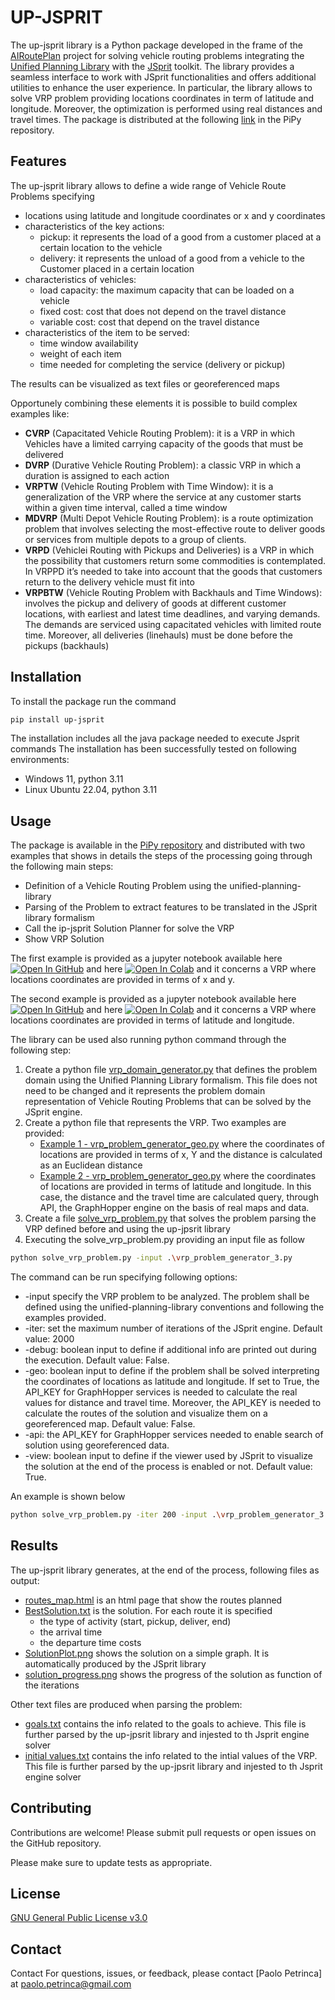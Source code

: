# UP-JSPRIT

The up-jsprit library is a Python package developed in the frame of the [AIRoutePlan](https://www.ai4europe.eu/research/ai-catalog/airouteplan) project for solving vehicle routing problems integrating the [Unified Planning Library](https://github.com/aiplan4eu/unified-planning) with the [JSprit](https://github.com/graphhopper/jsprit) toolkit. The library provides a seamless interface to work with JSprit functionalities and offers additional utilities to enhance the user experience.
In particular, the library allows to solve VRP problem providing locations coordinates in term of latitude and longitude. Moreover, the optimization is performed using real distances and travel times.
The package is distributed at the following [link](https://pypi.org/project/up-jsprit) in the PiPy repository.

## Features

The up-jsprit library allows to define a wide range of Vehicle Route Problems specifying
- locations using latitude and longitude coordinates or x and y coordinates
- characteristics of the key actions:
  - pickup: it represents the load of a good from a customer placed at a certain location to the vehicle
  - delivery: it represents the unload of a good from a vehicle to the Customer placed in a certain location
- characteristics of vehicles:
  - load capacity: the maximum capacity that can be loaded on a vehicle
  - fixed cost: cost that does not depend on the travel distance
  - variable cost: cost that depend on the travel distance
- characteristics of the item to be served:
   - time window availability
   - weight of each item
   - time needed for completing the service (delivery or pickup)

The results can be visualized  as text files or georeferenced maps

Opportunely combining these elements it is possible to build complex examples like: 
- **CVRP** (Capacitated Vehicle Routing Problem): it is a VRP in which Vehicles have a limited carrying capacity of the goods that must be delivered
- **DVRP** (Durative Vehicle Routing Problem): a classic VRP in which a duration is assigned to each action
- **VRPTW** (Vehicle Routing Problem with Time Window): it is a generalization of the VRP where the service at any customer starts within a given time interval, called a time window
- **MDVRP** (Multi Depot Vehicle Routing Problem): is a route optimization problem that involves selecting the most-effective route to deliver goods or services from multiple depots to a group of clients.
- **VRPD** (Vehiclei Routing with Pickups and Deliveries) is a VRP in which the possibility that customers return some commodities is contemplated. In VRPPD it’s needed to take into account that the goods that customers return to the delivery vehicle must fit into
- **VRPBTW** (Vehicle Routing Problem with Backhauls and Time Windows): involves the pickup and delivery of goods at different customer locations, with earliest and latest time deadlines, and varying demands. The demands are serviced using capacitated vehicles with limited route time. Moreover, all deliveries (linehauls) must be done before the pickups (backhauls)

## Installation
To install the package run the command
```bash
pip install up-jsprit
```
The installation includes all the java package needed to execute Jsprit commands
The installation has been successfully tested on following environments:
- Windows 11, python 3.11
- Linux Ubuntu 22.04, python 3.11

## Usage

The package is available in the [PiPy repository](https://pypi.org/project/up-jsprit/) and distributed with two examples that shows in details the steps of the processing going through the following main steps:

- Definition of a Vehicle Routing Problem using the unified-planning-library
- Parsing of the Problem to extract features to be translated in the JSprit library formalism
- Call the ip-jsprit Solution Planner for solve the VRP
- Show VRP Solution

The first example is provided as a jupyter notebook available here [![Open In GitHub](https://img.shields.io/badge/see-Github-579aca?logo=github)](https://github.com/ppablo78/up-jsprit/blob/main/test.script/up-jsprit-xy-example.ipynb) and here [![Open In Colab](https://colab.research.google.com/assets/colab-badge.svg)](https://colab.research.google.com/drive/1F9G96iv9TFssabA17mNlfn-tDPbngTY-?usp=drive_link) and it concerns a VRP where locations coordinates are provided in terms of x and y.

The second example is provided as a jupyter notebook available here [![Open In GitHub](https://img.shields.io/badge/see-Github-579aca?logo=github)](https://github.com/ppablo78/up-jsprit/blob/main/test.script/up-jsprit-geo-example.ipynb) and here [![Open In Colab](https://colab.research.google.com/assets/colab-badge.svg)](https://colab.research.google.com/drive/1sPsYICO3MTLgl_0dCI444e1miBZGhy6H?usp=drive_link) and it concerns a VRP where locations coordinates are provided in terms of latitude and longitude.

The library can be used also running python command through the following step:
1) Create a python file [vrp_domain_generator.py](https://github.com/ppablo78/up-jsprit/blob/main/test.script/vrp_domain_generator.py) that defines the problem domain using the Unified Planning Library formalism. This file does not need to be changed and it represents the problem domain representation of Vehicle Routing Problems that can be solved by the JSprit engine.
2) Create a python file that represents the VRP. Two examples are provided:
   - [Example 1 - vrp_problem_generator_geo.py](https://github.com/ppablo78/up-jsprit/blob/main/test.script/vrp_problem_generator_xy.py) where the coordinates of locations are provided in terms of x, Y and the distance is calculated as an Euclidean distance
   -  [Example 2 - vrp_problem_generator_geo.py](https://github.com/ppablo78/up-jsprit/blob/main/test.script/vrp_problem_generator_geo) where the coordinates of locations are provided in terms of latitude and longitude. In this case, the distance and the travel time are calculated query, through API, the GraphHopper engine on the basis of real maps and data.
4) Create a file [solve_vrp_problem.py](https://github.com/ppablo78/up-jsprit/blob/main/test.script/solve_vrp_problem.py) that solves the problem  parsing the VRP defined before and using the up-jpsrit library
5) Executing the solve_vrp_problem.py providing an input file as follow

```bash
python solve_vrp_problem.py -input .\vrp_problem_generator_3.py
```

The command can be run specifying following options:
- -input specify the VRP problem to be analyzed. The problem shall be defined using the unified-planning-library conventions and following the examples provided.
- -iter: set the maximum number of iterations of the JSprit engine. Default value: 2000
- -debug: boolean input to define if additional info are printed out during the execution. Default value: False.
- -geo: boolean input to define if the problem shall be solved interpreting the coordinates of locations as latitude and longitude. If set to True, the API_KEY for GraphHopper services is needed to calculate the real values for distance and travel time. Moreover, the API_KEY is needed to calculate the routes of the solution and visualize them on a georeferenced map. Default value: False.
-  -api: the API_KEY for GraphHopper services needed to enable search of solution using georeferenced data.
-  -view: boolean input to define if the viewer used by JSprit to visualize the solution at the end of the process is enabled or not. Default value: True.

An example is shown below

```bash
python solve_vrp_problem.py -iter 200 -input .\vrp_problem_generator_3.py --debug False --geo True -api 36d16024-8b24-4091-bb89-7adef7632a20 -view True
```

## Results

The up-jsprit library generates, at the end of the process, following files as output: 
- [routes_map.html](https://github.com/ppablo78/up-jsprit/blob/main/output/routes_map.html) is an html page that show the routes planned
- [BestSolution.txt](https://github.com/ppablo78/up-jsprit/blob/main/output/bestSolution.txt) is the solution. For each route it is specified
  - the type of activity (start, pickup, deliver, end)
  - the arrival time
  - the departure time costs
- [SolutionPlot.png](https://github.com/ppablo78/up-jsprit/blob/main/output/solutionPlot.png) shows the solution on a simple graph. It is automatically produced by the JSprit library
- [solution_progress.png](https://github.com/ppablo78/up-jsprit/blob/main/output/solution_progress.png) shows the progress of the solution as function of the iterations

Other text files are produced when parsing the problem:

- [goals.txt](https://github.com/ppablo78/up-jsprit/blob/main/output/goals.txt) contains the info related to the goals to achieve. This file is further parsed by the up-jpsrit library and injested to th Jsprit engine solver
- [initial values.txt](https://github.com/ppablo78/up-jsprit/blob/main/output/initial_values.txt) contains the info related to the intial values of the VRP. This file is further parsed by the up-jpsrit library and injested to th Jsprit engine solver

## Contributing

Contributions are welcome! Please submit pull requests or open issues on the GitHub repository.

Please make sure to update tests as appropriate.

## License

[GNU General Public License v3.0](https://github.com/ppablo78/up-jsprit/blob/main/LICENSE)

## Contact
Contact
For questions, issues, or feedback, please contact [Paolo Petrinca] at paolo.petrinca@gmail.com
